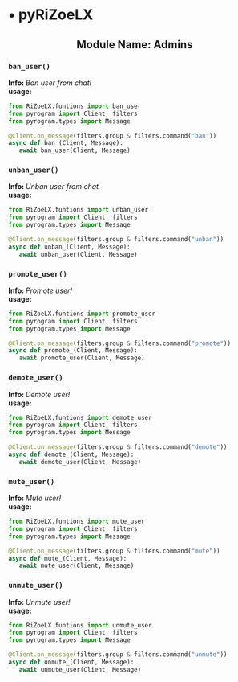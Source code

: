 <h1> • pyRiZoeLX </h1>
<h2 align='center'> Module Name: Admins</h2>

<h3><code>ban_user()</code></h3>
<b> Info: </b> <i> Ban user from chat! </i> <br>
<b> usage: </b> 

``` python 
from RiZoeLX.funtions import ban_user
from pyrogram import Client, filters
from pyrogram.types import Message

@Client.on_message(filters.group & filters.command("ban"))
async def ban_(Client, Message):
   await ban_user(Client, Message)
```

<h3><code>unban_user()</code></h3>
<b> Info: </b> <i> Unban user from chat </i> <br>
<b> usage: </b> 

``` python 
from RiZoeLX.funtions import unban_user
from pyrogram import Client, filters
from pyrogram.types import Message

@Client.on_message(filters.group & filters.command("unban"))
async def unban_(Client, Message):
   await unban_user(Client, Message)
```

<h3><code>promote_user()</code></h3>
<b> Info: </b> <i> Promote user! </i> <br>
<b> usage: </b> 

``` python 
from RiZoeLX.funtions import promote_user
from pyrogram import Client, filters
from pyrogram.types import Message

@Client.on_message(filters.group & filters.command("promote"))
async def promote_(Client, Message):
   await promote_user(Client, Message)
```

<h3><code>demote_user()</code></h3>
<b> Info: </b> <i> Demote user! </i> <br>
<b> usage: </b> 

``` python 
from RiZoeLX.funtions import demote_user
from pyrogram import Client, filters
from pyrogram.types import Message

@Client.on_message(filters.group & filters.command("demote"))
async def demote_(Client, Message):
   await demote_user(Client, Message)
```

<h3><code>mute_user()</code></h3>
<b> Info: </b> <i> Mute user! </i> <br>
<b> usage: </b> 

``` python 
from RiZoeLX.funtions import mute_user
from pyrogram import Client, filters
from pyrogram.types import Message

@Client.on_message(filters.group & filters.command("mute"))
async def mute_(Client, Message):
   await mute_user(Client, Message)
```

<h3><code>unmute_user()</code></h3>
<b> Info: </b> <i> Unmute user! </i> <br>
<b> usage: </b> 

``` python 
from RiZoeLX.funtions import unmute_user
from pyrogram import Client, filters
from pyrogram.types import Message

@Client.on_message(filters.group & filters.command("unmute"))
async def unmute_(Client, Message):
   await unmute_user(Client, Message)
```
